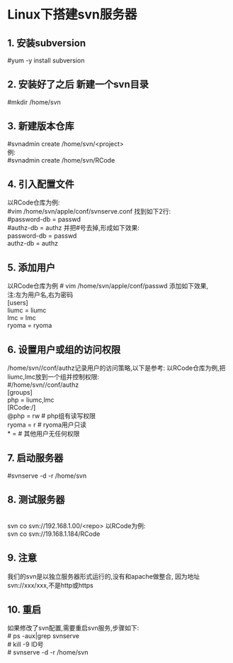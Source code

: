 # Linux下搭建svn服务器

## 1. 安装subversion
\#yum -y install subversion
## 2. 安装好了之后 新建一个svn目录
\#mkdir /home/svn
## 3. 新建版本仓库
\#svnadmin create /home/svn/<project\>
<br>例:
<br>\#svnadmin create /home/svn/RCode
## 4. 引入配置文件
以RCode仓库为例:
<br>\#vim /home/svn/apple/conf/svnserve.conf
找到如下2行:
<br>\#password-db = passwd
<br>\#authz-db = authz
并把#号去掉,形成如下效果:
<br>password-db = passwd
<br>authz-db = authz
## 5. 添加用户
以RCode仓库为例
\# vim /home/svn/apple/conf/passwd
添加如下效果,
<br>注:左为用户名,右为密码
<br>[users]
<br>liumc = liumc
<br>lmc = lmc
<br>ryoma = ryoma

## 6. 设置用户或组的访问权限
/home/svn//conf/authz记录用户的访问策略,以下是参考:
以RCode仓库为例,把liumc,lmc放到一个组并控制权限:
<br>\#/home/svn/<repo>/conf/authz
<br>[groups]
<br>php = liumc,lmc
<br>[RCode:/]
<br>@php = rw # php组有读写权限
<br>ryoma = r # ryoma用户只读
<br>\* = # 其他用户无任何权限

## 7. 启动服务器
\#svnserve -d -r /home/svn
## 8. 测试服务器
<br>svn co svn://192.168.1.00/<repo\>
以RCode为例:
<br>svn co svn://19.168.1.184/RCode
## 9. 注意
我们的svn是以独立服务器形式运行的,没有和apache做整合,
因为地址svn://xxx/xxx,不是http或https
## 10. 重启
如果修改了svn配置,需要重启svn服务,步骤如下:
<br>\# ps -aux|grep svnserve
<br>\# kill -9 ID号
<br>\# svnserve -d -r /home/svn

